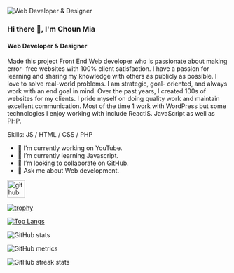 ![Web Developer & Designer](https://designbd.us/chounmia/wp-content/uploads/2024/10/Github-cover.jpg)

### Hi there 👋, I'm Choun Mia
#### Web Developer & Designer


Made this project Front End Web developer who is passionate about making error- free websites with 100% client satisfaction. I have a passion for learning and sharing my knowledge with others as publicly as possible. I love to solve real-world problems. I am strategic, goal- oriented, and always work with an end goal in mind. Over the past years, I created 100s of websites for my clients. I pride myself on doing quality work and maintain excellent communication. Most of the time 1 work with WordPress but some technologies I enjoy working with include ReactIS. JavaScript as well as PHP.

Skills: JS / HTML / CSS / PHP

- 🔭 I’m currently working on YouTube. 
- 🌱 I’m currently learning Javascript. 
- 👯 I’m looking to collaborate on GitHub. 
- 💬 Ask me about Web development. 


[<img src='https://cdn.jsdelivr.net/npm/simple-icons@3.0.1/icons/github.svg' alt='github' height='40'>](https://github.com/chounmia14)  

[![trophy](https://github-profile-trophy.vercel.app/?username=chounmia14)](https://github.com/ryo-ma/github-profile-trophy)

[![Top Langs](https://github-readme-stats.vercel.app/api/top-langs/?username=chounmia14)](https://github.com/anuraghazra/github-readme-stats)

![GitHub stats](https://github-readme-stats.vercel.app/api?username=chounmia14&show_icons=true)  

![GitHub metrics](https://metrics.lecoq.io/chounmia14)  

![GitHub streak stats](https://streak-stats.demolab.com/?user=chounmia14)  

